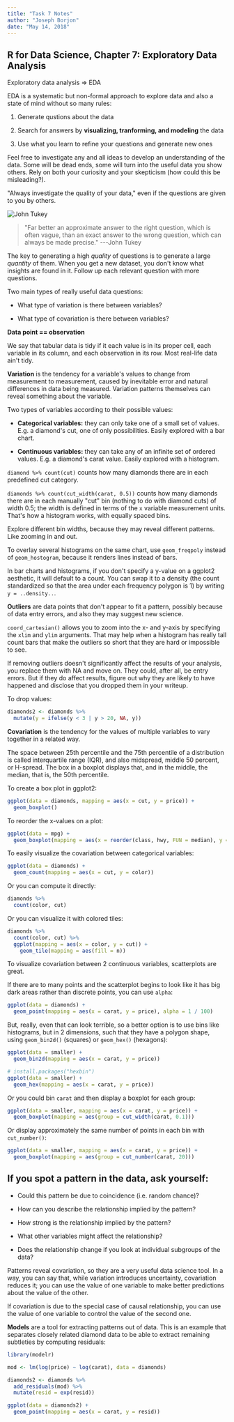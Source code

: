 ```yaml
---
title: "Task 7 Notes"
author: "Joseph Borjon"
date: "May 14, 2018"
---
```


## R for Data Science, Chapter 7: Exploratory Data Analysis

Exploratory data analysis => EDA

EDA is a systematic but non-formal approach to explore data and also a state of mind without so many rules:

1. Generate qustions about the data

2. Search for answers by **visualizing, tranforming, and modeling** the data

3. Use what you learn to refine your questions and generate new ones

Feel free to investigate any and all ideas to develop an understanding of the data. Some will be dead ends, some will turn into the useful data you show others. Rely on both your curiosity and your skepticism (how could this be misleading?).

"Always investigate the quality of your data," even if the questions are given to you by others.

![John Tukey](https://upload.wikimedia.org/wikipedia/en/e/e9/John_Tukey.jpg)

> "Far better an approximate answer to the right question, which is often vague, than an exact answer to the wrong question, which can always be made precise." ---John Tukey

The key to generating a high *quality* of questions is to generate a large *quantity* of them. When you get a new dataset, you don't know what insights are found in it. Follow up each relevant question with more questions.

Two main types of really useful data questions:

* What type of variation is there between variables?

* What type of covariation is there between variables?

**Data point == observation**

We say that tabular data is tidy if it each value is in its proper cell, each variable in its column, and each observation in its row. Most real-life data ain't tidy.

**Variation** is the tendency for a variable's values to change from measurement to measurement, caused by inevitable error and natural differences in data being measured. Variation patterns themselves can reveal something about the variable.

Two types of variables according to their possible values:

* **Categorical variables:** they can only take one of a small set of values. E.g. a diamond's cut, one of only  possibilities. Easily explored with a bar chart.

* **Continuous variables:** they can take any of an infinite set of ordered values. E.g. a diamond's carat value. Easily explored with a histogram.

`diamond %>% count(cut)` counts how many diamonds there are in each predefined cut category.

`diamonds %>% count(cut_width(carat, 0.5))` counts how many diamonds there are in each manually "cut" bin (nothing to do with diamond cuts) of width 0.5; the width is defined in terms of the `x` variable measurement units. That's how a histogram works, with equally spaced bins.

Explore different bin widths, because they may reveal different patterns. Like zooming in and out.

To overlay several histograms on the same chart, use `geom_freqpoly` instead of `geom_hostogram`, because it renders lines instead of bars.

In bar charts and histograms, if you don't specify a y-value on a ggplot2 aesthetic, it will default to a count. You can swap it to a density (the count standardized so that the area under each frequency polygon is 1) by writing `y = ..density..`.

**Outliers** are data points that don't appear to fit a pattern, possibly because of data entry errors, and also they may suggest new science.

`coord_cartesian()` allows you to zoom into the x- and y-axis by specifying the `xlim` and `ylim` arguments. That may help when a histogram has really tall count bars that make the outliers so short that they are hard or impossible to see.

If removing outliers doesn't significantly affect the results of your analysis, you replace them with NA and move on. They could, after all, be entry errors. But if they do affect results, figure out why they are likely to have happened and disclose that you dropped them in your writeup.

To drop values:

```r
diamonds2 <- diamonds %>%
  mutate(y = ifelse(y < 3 | y > 20, NA, y))
```

**Covariation** is the tendency for the values of multiple variables to vary together in a related way.

The space between 25th percentile and the 75th percentile of a distribution is called interquartile range (IQR), and also midspread, middle 50 percent, or H-spread. The box in a boxplot displays that, and in the middle, the median, that is, the 50th percentile.

To create a box plot in ggplot2:

```r
ggplot(data = diamonds, mapping = aes(x = cut, y = price)) +
  geom_boxplot()
```

To reorder the x-values on a plot:

```r
ggplot(data = mpg) +
  geom_boxplot(mapping = aes(x = reorder(class, hwy, FUN = median), y = hwy))
```

To easily visualize the covariation between categorical variables:

```r
ggplot(data = diamonds) +
  geom_count(mapping = aes(x = cut, y = color))
```

Or you can compute it directly:

```r
diamonds %>% 
  count(color, cut)
```

Or you can visualize it with colored tiles:

```r
diamonds %>% 
  count(color, cut) %>%  
  ggplot(mapping = aes(x = color, y = cut)) +
    geom_tile(mapping = aes(fill = n))
```

To visualize covariation between 2 continuous variables, scatterplots are great.

If there are to many points and the scatterplot begins to look like it has big dark areas rather than discrete points, you can use `alpha`:

```r
ggplot(data = diamonds) + 
  geom_point(mapping = aes(x = carat, y = price), alpha = 1 / 100)
```

But, really, even that can look terrible, so a better option is to use bins like histograms, but in 2 dimensions, such that they have a polygon shape, using `geom_bin2d()` (squares) or `geom_hex()` (hexagons):

```r
ggplot(data = smaller) +
  geom_bin2d(mapping = aes(x = carat, y = price))

# install.packages("hexbin")
ggplot(data = smaller) +
  geom_hex(mapping = aes(x = carat, y = price))
```

Or you could bin `carat` and then display a boxplot for each group:

```r
ggplot(data = smaller, mapping = aes(x = carat, y = price)) + 
  geom_boxplot(mapping = aes(group = cut_width(carat, 0.1)))
```

Or display approximately the same number of points in each bin with `cut_number()`:

```r
ggplot(data = smaller, mapping = aes(x = carat, y = price)) + 
  geom_boxplot(mapping = aes(group = cut_number(carat, 20)))
```

## If you spot a pattern in the data, ask yourself:

* Could this pattern be due to coincidence (i.e. random chance)?

* How can you describe the relationship implied by the pattern?

* How strong is the relationship implied by the pattern?

* What other variables might affect the relationship?

* Does the relationship change if you look at individual subgroups of the data?

Patterns reveal covariation, so they are a very useful data science tool. In a way, you can say that, while variation introduces uncertainty, covariation reduces it; you can use the value of one variable to make better predictions about the value of the other.

If covariation is due to the special case of causal relationship, you can use the value of one variable to control the value of the second one.

**Models** are a tool for extracting patterns out of data. This is an example that separates closely related diamond data to be able to extract remaining subtleties by computing residuals:

```r
library(modelr)

mod <- lm(log(price) ~ log(carat), data = diamonds)

diamonds2 <- diamonds %>% 
  add_residuals(mod) %>% 
  mutate(resid = exp(resid))

ggplot(data = diamonds2) + 
  geom_point(mapping = aes(x = carat, y = resid))
```
